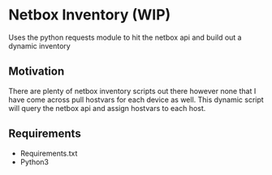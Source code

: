 # Netbox Inventory (WIP)

Uses the python requests module to hit the netbox api and build out a dynamic inventory

## Motivation

There are plenty of netbox inventory scripts out there however none that I have come across pull hostvars for each device as well. This dynamic script will query the netbox api and assign hostvars to each host.

## Requirements

* Requirements.txt
* Python3

